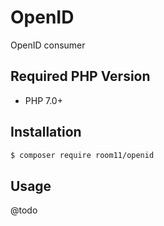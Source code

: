 # OpenID

OpenID consumer

## Required PHP Version

- PHP 7.0+

## Installation

```bash
$ composer require room11/openid
```

## Usage

@todo
